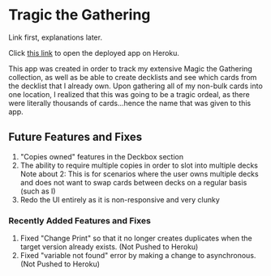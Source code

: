 # Tragic the Gathering

Link first, explanations later.

Click [this link](https://peaceful-dusk-06206.herokuapp.com/home) to open the deployed app on Heroku. 

This app was created in order to track my extensive Magic the Gathering collection, as well as be able to create decklists and see which cards from the decklist that I already own. Upon gathering all of my non-bulk cards into one location, I realized that this was going to be a tragic ordeal, as there were literally thousands of cards...hence the name that was given to this app.

## Future Features and Fixes

1. "Copies owned" features in the Deckbox section
2. The ability to require multiple copies in order to slot into multiple decks
Note about 2: This is for scenarios where the user owns multiple decks and does not want to swap cards between decks on a regular basis (such as I)
3. Redo the UI entirely as it is non-responsive and very clunky

### Recently Added Features and Fixes

1. Fixed "Change Print" so that it no longer creates duplicates when the target version already exists. (Not Pushed to Heroku)
2. Fixed "variable not found" error by making a change to asynchronous. (Not Pushed to Heroku)
